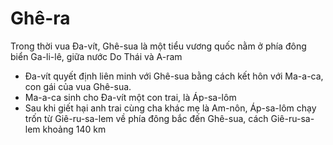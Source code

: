 # Ghê-ra

Trong thời vua Đa-vít, Ghê-sua là một tiểu vương quốc nằm ở phía đông biển Ga-li-lê, giữa nước Do Thái và A-ram
- Đa-vít quyết định liên minh với Ghê-sua bằng cách kết hôn với Ma-a-ca, con gái của vua Ghê-sua.
- Ma-a-ca sinh cho Đa-vít một con trai, là Áp-sa-lôm
- Sau khi giết hại anh trai cùng cha khác mẹ là Am-nôn, Áp-sa-lôm chạy trốn từ Giê-ru-sa-lem về phía đông bắc đến Ghê-sua, cách Giê-ru-sa-lem khoảng 140 km

